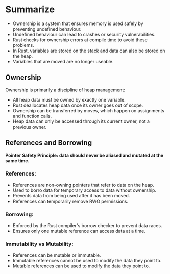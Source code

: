 # Summarize
- Ownership is a system that ensures memory is used safely by preventing undefined behaviour.
- Undefined behaviour can lead to crashes or security vulnerabilities.
- Rust checks for ownership errors at compile time to avoid these problems.
- In Rust, variables are stored on the stack and data can also be stored on the heap.
- Variables that are moved are no longer useable.

## Ownership
Ownership is primarily a discipline of heap management:
- All heap data must be owned by exactly one variable.
- Rust deallocates heap data once its owner goes out of scope.
- Ownership can be transferred by moves, which happen on assignments and function calls.
- Heap data can only be accessed through its current owner, not a previous owner.

## References and Borrowing
**Pointer Safety Principle: data should never be aliased and mutated at the same time.**
### References:
- References are non-owning pointers that refer to data on the heap.
- Used to borro data for temporary access to data without ownership.
- Prevents data from being used after it has been moved.
- References can temporarily remove RWO permissions.
### Borrowing:
- Enforced by the Rust compiler's borrow checker to prevent data races.
- Ensures only one mutable reference can access data at a time.
### Immutability vs Mutability:
- References can be mutable or immutable.
- Immutable references cannot be used to modify the data they point to.
- Mutable references can be used to modify the data they point to.
